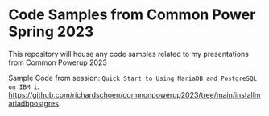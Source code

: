 # Code Samples from Common Power Spring 2023

This repository will house any code samples related to my presentations from Common Powerup 2023

Sample Code from session: ```Quick Start to Using MariaDB and PostgreSQL on IBM i```.  
https://github.com/richardschoen/commonpowerup2023/tree/main/installmariadbpostgres. 
